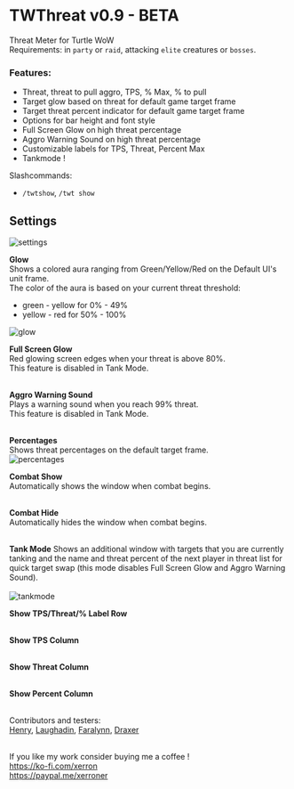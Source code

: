 # TWThreat v0.9 - BETA
Threat Meter for Turtle WoW
<br>
Requirements: in `party` or `raid`, attacking `elite` creatures or `bosses`.
<br>
### Features:
- Threat, threat to pull aggro, TPS, % Max, % to pull
- Target glow based on threat for default game target frame
- Target threat percent indicator for default game target frame
- Options for bar height and font style
- Full Screen Glow on high threat percentage
- Aggro Warning Sound on high threat percentage
- Customizable labels for TPS, Threat, Percent Max
- Tankmode !

Slashcommands:
- `/twtshow`, `/twt show`

## Settings
![settings](https://imgur.com/S5zpbSX.png)

**Glow**<br>
Shows a colored aura ranging from Green/Yellow/Red on the Default UI's unit frame.<br>
The color of the aura is based on your current threat threshold:<br>
- green - yellow for 0% - 49%<Br>
- yellow - red for 50% - 100%<br>

![glow](https://imgur.com/7rZt20N.png)
<br>

**Full Screen Glow**<br>
Red glowing screen edges when your threat is above 80%.<Br>
This feature is disabled in Tank Mode.<br>
<br>

**Aggro Warning Sound**<br>
Plays a warning sound when you reach 99% threat.<br>
This feature is disabled in Tank Mode.<br>
<br>

**Percentages**<br>
Shows threat percentages on the default target frame.<Br>
![percentages](https://imgur.com/jTlY6Gj.png)
<br>

**Combat Show**<br>
Automatically shows the window when combat begins.<br>
<br>

**Combat Hide**<Br>
Automatically hides the window when combat begins.<br>
<br>

**Tank Mode**
Shows an additional window with targets that you are currently tanking and the name and threat
percent of the next player in threat list for quick target swap (this mode disables
Full Screen Glow and Aggro Warning Sound).<br><br>
![tankmode](https://imgur.com/daZ3vuv.png)
<br>

**Show TPS/Threat/% Label Row**<br>
<br>

**Show TPS Column**<br>
<br>

**Show Threat Column**<br>
<br>

**Show Percent Column**<br>
<br>


Contributors and testers: <BR>
[Henry](https://armory.turtle-wow.org/#!/character/Henry), [Laughadin](https://armory.turtle-wow.org/#!/character/Laughadin), 
[Faralynn](https://armory.turtle-wow.org/#!/character/Faralynn), [Draxer](https://armory.turtle-wow.org/#!/character/Draxer) <BR><BR>

If you like my work consider buying me a coffee !<br>
https://ko-fi.com/xerron <br>
https://paypal.me/xerroner <br>
